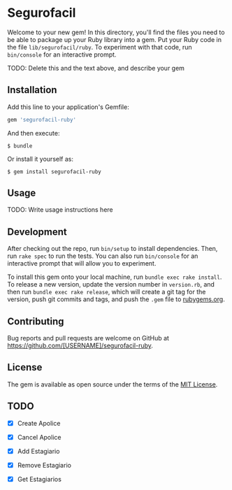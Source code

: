 # Segurofacil

Welcome to your new gem! In this directory, you'll find the files you need to be able to package up your Ruby library into a gem. Put your Ruby code in the file `lib/segurofacil/ruby`. To experiment with that code, run `bin/console` for an interactive prompt.

TODO: Delete this and the text above, and describe your gem

## Installation

Add this line to your application's Gemfile:

```ruby
gem 'segurofacil-ruby'
```

And then execute:

    $ bundle

Or install it yourself as:

    $ gem install segurofacil-ruby

## Usage

TODO: Write usage instructions here

## Development

After checking out the repo, run `bin/setup` to install dependencies. Then, run `rake spec` to run the tests. You can also run `bin/console` for an interactive prompt that will allow you to experiment.

To install this gem onto your local machine, run `bundle exec rake install`. To release a new version, update the version number in `version.rb`, and then run `bundle exec rake release`, which will create a git tag for the version, push git commits and tags, and push the `.gem` file to [rubygems.org](https://rubygems.org).

## Contributing

Bug reports and pull requests are welcome on GitHub at https://github.com/[USERNAME]/segurofacil-ruby.


## License

The gem is available as open source under the terms of the [MIT License](http://opensource.org/licenses/MIT).

## TODO

- [x] Create Apolice
- [x] Cancel Apolice
- [x] Add Estagiario
- [x] Remove Estagiario
- [x] Get Estagiarios

